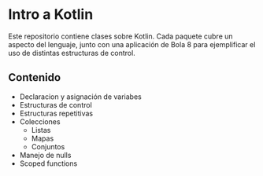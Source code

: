 # Intro a Kotlin

Este repositorio contiene clases sobre Kotlin.
Cada paquete cubre un aspecto del lenguaje, junto con una aplicación de Bola 8 para 
ejemplificar el uso de distintas estructuras de control.

## Contenido

* Declaracion y asignación de variabes
* Estructuras de control
* Estructuras repetitivas
* Colecciones
  * Listas
  * Mapas
  * Conjuntos
* Manejo de nulls
* Scoped functions